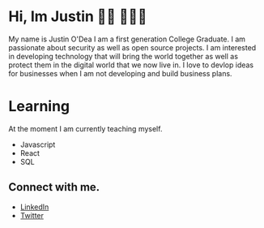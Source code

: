  # Hi, Im Justin 👋🏼 👨🏻‍💻 

My name is Justin O'Dea I am a first generation College Graduate.  I am passionate about security as well as open source projects. I am interested in developing technology that will bring the world together as well as protect them in the digital world that we now live in.  I love to devlop ideas for businesses when I am not developing and build business plans.  

# Learning

At the moment I am currently teaching myself.

* Javascript
* React 
* SQL 

## Connect with me. 

* <a href="https://www.linkedin.com/in/justin-odea/">LinkedIn</a>
* <a href="https://twitter.com/ODeaJustin">Twitter</a>


